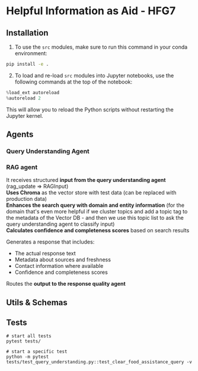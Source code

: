 # Helpful Information as Aid - HFG7

## Installation

1. To use the `src` modules, make sure to run this command in your conda environment:
```bash
pip install -e .
```

2. To load and re-load `src` modules into Jupyter notebooks, use the following commands at the top of the notebook:
```python
%load_ext autoreload
%autoreload 2
```
This will allow you to reload the Python scripts without restarting the Jupyter kernel.

## Agents

### Query Understanding Agent

### RAG agent
It receives structured **input from the query understanding agent** (rag_update => RAGInput)\
**Uses Chroma** as the vector store with test data (can be replaced with production data) \
**Enhances the search query with domain and entity information** (for the domain that's even more helpful if we cluster
topics and add a topic tag to the metadata of the Vector DB - and then we use this topic list to ask the
query understanding agent to classify input) \
**Calculates confidence and completeness scores** based on search results

Generates a response that includes:

- The actual response text
- Metadata about sources and freshness
- Contact information where available
- Confidence and completeness scores

Routes the **output to the response quality agent**

## Utils & Schemas

## Tests

```
# start all tests
pytest tests/

# start a specific test
python -m pytest tests/test_query_understanding.py::test_clear_food_assistance_query -v
```
